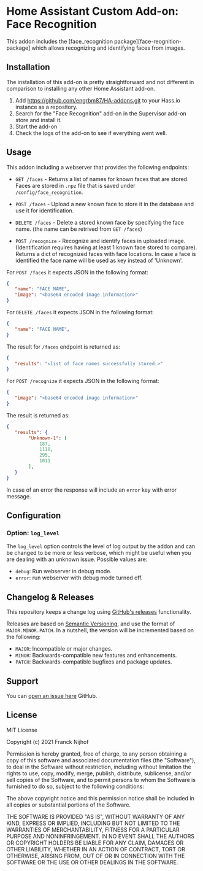 # Home Assistant Custom Add-on: Face Recognition

This addon includes the [face_recognition package][face-reognition-package]
which allows recognizing and identifying faces from images.

## Installation

The installation of this add-on is pretty straightforward and not different in
comparison to installing any other Home Assistant add-on.

1. Add <https://github.com/engrbm87/HA-addons.git> to your Hass.io instance
   as a repository.
1. Search for the "Face Recognition" add-on in the Supervisor
   add-on store and install it.
1. Start the add-on
1. Check the logs of the add-on to see if everything went well.

## Usage

This addon including a webserver that provides the following endpoints:

- `GET /faces` - Returns a list of names for known faces that are stored.
Faces are stored in `.npz` file that is saved under `/config/face_recognition`.

- `POST /faces` - Upload a new known face to store it in the database and use
it for identification.

- `DELETE /faces` - Delete a stored known face by specifying the face name.
(the name can be retrived from `GET /faces`)

- `POST /recognize` - Recognize and identify faces in uploaded image.
(Identification requires having at least 1 known face stored to compare).
Returns a dict of recognized faces with face locations. In case a face
is identified the face name will be used as key instead of 'Unknown'.

For `POST /faces` it expects JSON in the following format:

```json
{
   "name": "FACE NAME",
   "image": "<base64 encoded image information>"
}
```

For `DELETE /faces` it expects JSON in the following format:

```json
{
   "name": "FACE NAME",
}
```

The result for `/faces` endpoint is returned as:

```json
{
   "results": "<list of face names successfully stored.>"
}
```

For `POST /recognize` it expects JSON in the following format:

```json
{
   "image": "<base64 encoded image information>"
}
```

The result is returned as:

```json
{
   "results": {
        "Unknown-1": [
            187,
            1118,
            295,
            1011
        ],
   }
}
```

In case of an error the response will include an `error` key with
error message.

## Configuration

### Option: `log_level`

The `log_level` option controls the level of log output by the addon and can
be changed to be more or less verbose, which might be useful when you are
dealing with an unknown issue. Possible values are:

- `debug`: Run webserver in debug mode.
- `error`: run webserver with debug mode turned off.

## Changelog & Releases

This repository keeps a change log using [GitHub's releases][releases]
functionality.

Releases are based on [Semantic Versioning][semver], and use the format
of `MAJOR.MINOR.PATCH`. In a nutshell, the version will be incremented
based on the following:

- `MAJOR`: Incompatible or major changes.
- `MINOR`: Backwards-compatible new features and enhancements.
- `PATCH`: Backwards-compatible bugfixes and package updates.

## Support

You can [open an issue here][issue] GitHub.

## License

MIT License

Copyright (c) 2021 Franck Nijhof

Permission is hereby granted, free of charge, to any person obtaining a copy
of this software and associated documentation files (the "Software"), to deal
in the Software without restriction, including without limitation the rights
to use, copy, modify, merge, publish, distribute, sublicense, and/or sell
copies of the Software, and to permit persons to whom the Software is
furnished to do so, subject to the following conditions:

The above copyright notice and this permission notice shall be included in all
copies or substantial portions of the Software.

THE SOFTWARE IS PROVIDED "AS IS", WITHOUT WARRANTY OF ANY KIND, EXPRESS OR
IMPLIED, INCLUDING BUT NOT LIMITED TO THE WARRANTIES OF MERCHANTABILITY,
FITNESS FOR A PARTICULAR PURPOSE AND NONINFRINGEMENT. IN NO EVENT SHALL THE
AUTHORS OR COPYRIGHT HOLDERS BE LIABLE FOR ANY CLAIM, DAMAGES OR OTHER
LIABILITY, WHETHER IN AN ACTION OF CONTRACT, TORT OR OTHERWISE, ARISING FROM,
OUT OF OR IN CONNECTION WITH THE SOFTWARE OR THE USE OR OTHER DEALINGS IN THE
SOFTWARE.

[alpine-packages]: https://pkgs.alpinelinux.org/packages
[contributors]: https://github.com/hassio-addons/addon-appdaemon/graphs/contributors
[example-code]: https://github.com/engrbm87/appdaemon-with-face-recognition/tree/main/examples
[face-recognition-package]: https://github.com/ageitgey/face_recognition
[issue]: https://github.com/engrbm87/appdaemon-with-face-recognition/issues
[python-packages]: https://pypi.org/
[releases]: https://github.com/engrbm87/appdaemon-with-face-recognition/releases
[semver]: http://semver.org/spec/v2.0.0.htm
